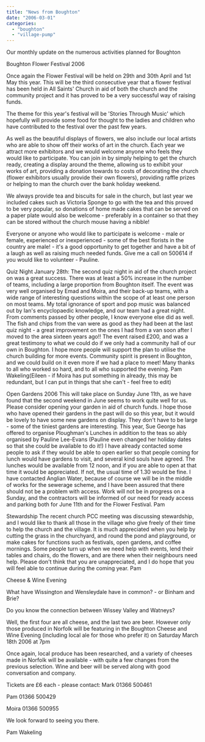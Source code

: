 ```yaml
---
title: "News from Boughton"
date: "2006-03-01"
categories: 
  - "boughton"
  - "village-pump"
---
```


Our monthly update on the numerous activities planned for Boughton

Boughton Flower Festival 2006

Once again the Flower Festival will be held on 29th and 30th April and 1st May this year. This will be the third consecutive year that a flower festival has been held in All Saints' Church in aid of both the church and the community project and it has proved to be a very successful way of raising funds.

The theme for this year's festival will be 'Stories Through Music' which hopefully will provide some food for thought to the ladies and children who have contributed to the festival over the past few years.

As well as the beautiful displays of flowers, we also include our local artists who are able to show off their works of art in the church. Each year we attract more exhibitors and we would welcome anyone who feels they would like to participate. You can join in by simply helping to get the church ready, creating a display around the theme, allowing us to exhibit your works of art, providing a donation towards to costs of decorating the church (flower exhibitors usually provide their own flowers), providing raffle prizes or helping to man the church over the bank holiday weekend.

We always provide tea and biscuits for sale in the church, but last year we included cakes such as Victoria Sponge to go with the tea and this proved to be very popular, so donations of home made cakes that can be served on a paper plate would also be welcome - preferably in a container so that they can be stored without the church mouse having a nibble!

Everyone or anyone who would like to participate is welcome - male or female, experienced or inexperienced - some of the best florists in the country are male! - it's a good opportunity to get together and have a bit of a laugh as well as raising much needed funds. Give me a call on 500614 if you would like to volunteer - Pauline.

Quiz Night January 28th: The second quiz night in aid of the church project on was a great success. There was at least a 50% increase in the number of teams, including a large proportion from Boughton itself. The event was very well organised by Emad and Moira, and their back-up teams, with a wide range of interesting questions within the scope of at least one person on most teams. My total ignorance of sport and pop music was balanced out by Ian's encyclopaedic knowledge, and our team had a great night. From comments passed by other people, I know everyone else did as well. The fish and chips from the van were as good as they had been at the last quiz night - a great improvement on the ones I had from a van soon after I moved to the area sixteen years ago!! The event raised £200, and was a great testimony to what we could do if we only had a community hall of our own in Boughton. I hope more people will support the plan to utilise the church building for more events. Community spirit is present in Boughton, and we could build on it even more if we had a place to meet! Many thanks to all who worked so hard, and to all who supported the evening. Pam Wakeling(Eileen - if Moira has put something in already, this may be redundant, but I can put in things that she can't - feel free to edit)

Open Gardens 2006 This will take place on Sunday June 11th, as we have found that the second weekend in June seems to work quite well for us. Please consider opening your garden in aid of church funds. I hope those who have opened their gardens in the past will do so this year, but it would be lovely to have some new gardens on display. They don't have to be large - some of the tiniest gardens are interesting. This year, Sue George has offered to organise Ploughman's Lunches in addition to the teas so ably organised by Pauline Lee-Evans (Pauline even changed her holiday dates so that she could be available to do it!) I have already contacted some people to ask if they would be able to open earlier so that people coming for lunch would have gardens to visit, and several kind souls have agreed. The lunches would be available from 12 noon, and if you are able to open at that time it would be appreciated. If not, the usual time of 1.30 would be fine. I have contacted Anglian Water, because of course we will be in the middle of works for the sewerage scheme, and I have been assured that there should not be a problem with access. Work will not be in progress on a Sunday, and the contractors will be informed of our need for ready access and parking both for June 11th and for the Flower Festival. Pam

Stewardship The recent church PCC meeting was discussing stewardship, and I would like to thank all those in the village who give freely of their time to help the church and the village. It is much appreciated when you help by cutting the grass in the churchyard, and round the pond and playground, or make cakes for functions such as festivals, open gardens, and coffee mornings. Some people turn up when we need help with events, lend their tables and chairs, do the flowers, and are there when their neighbours need help. Please don't think that you are unappreciated, and I do hope that you will feel able to continue during the coming year. Pam

Cheese & Wine Evening

What have Wissington and Wensleydale have in common? - or Binham and Brie?

Do you know the connection between Wissey Valley and Watneys?

Well, the first four are all cheese, and the last two are beer. However only those produced in Norfolk will be featuring in the Boughton Cheese and Wine Evening (including local ale for those who prefer it) on Saturday March 18th 2006 at 7pm

Once again, local produce has been researched, and a variety of cheeses made in Norfolk will be available - with quite a few changes from the previous selection. Wine and beer will be served along with good conversation and company.

Tickets are £6 each - please contact: Mark 01366 500461

Pam 01366 500429

Moira 01366 500955

We look forward to seeing you there.

Pam Wakeling
